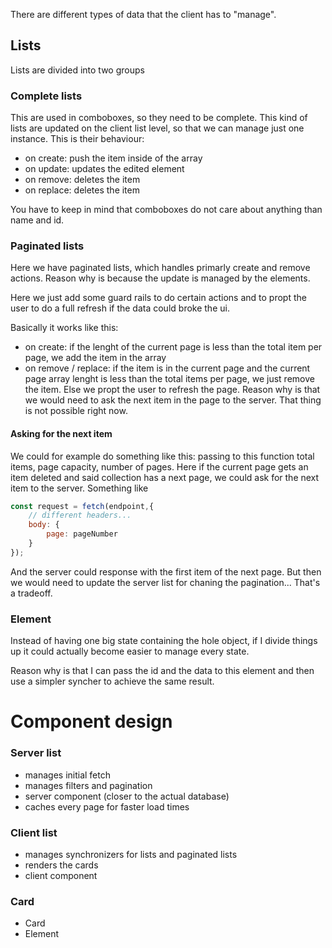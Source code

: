 There are different types of data that the client has to "manage".

## Lists

Lists are divided into two groups

### Complete lists
This are used in comboboxes, so they need to be complete.
This kind of lists are updated on the client list level, so that we can
manage just one instance. This is their behaviour:

- on create: push the item inside of the array
- on update: updates the edited element
- on remove: deletes the item
- on replace: deletes the item 

You have to keep in mind that comboboxes do not care about anything
than name and id.

### Paginated lists
Here we have paginated lists, which handles primarly create and remove 
actions. Reason why is because the update is managed by the elements.

Here we just add some guard rails to do certain actions and to propt
the user to do a full refresh if the data could broke the ui.

Basically it works like this:

- on create: if the lenght of the current page is less than the total item per page, we add the item in the array
- on remove / replace: if the item is in the current page and the current page array lenght is less than the total items per page, we just remove the item. Else we propt the user to refresh the page. Reason why is that we would need to ask the next item in the page to the server. That thing is not possible right now.

#### Asking for the next item
We could for example do something like this: passing to this function total items, page capacity, number of pages. Here if the current page gets an item deleted and said collection has a next page, we could ask for the next item to the server. Something like
 
``` js
const request = fetch(endpoint,{
    // different headers...
    body: {
        page: pageNumber
    }
});
```
And the server could response with the first item of the next page. But then we would need to update the server list for chaning the pagination... That's a tradeoff.

### Element
Instead of having one big state containing the hole object, if I divide things up it could actually become easier to manage every state.

Reason why is that I can pass the id and the data to this element and then use a simpler syncher to achieve the same result.

# Component design
### Server list
- manages initial fetch
- manages filters and pagination
- server component (closer to the actual database)
- caches every page for faster load times

### Client list
- manages synchronizers for lists and paginated lists
- renders the cards
- client component

### Card


- Card 
- Element
